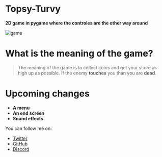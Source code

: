 # Topsy-Turvy
**2D game in pygame where the controles are the other way around**


![game](https://user-images.githubusercontent.com/99100535/198111931-cdae46c4-dec1-445b-98fe-e6923724d047.png)

# What is the meaning of the game?
> The meaning of the game is to collect coins and get your score as high up as possible. If the enemy **touches** you than you are **dead**.

# Upcoming changes
- **A menu**
- **An end screen**
- **Sound effects**

You can follow me on:
- [Twitter](https://twitter.com/JarneDM_)
- [GitHub](https://github.com/JarneDM)
- [Discord](JarneDM#1192)

